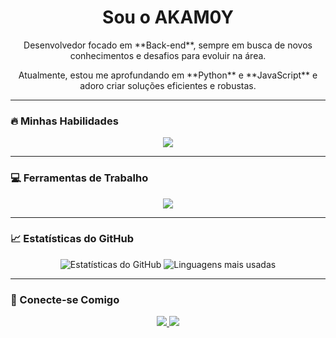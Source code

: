 
# <div align="center">  Sou o AKAM0Y </div>

<div align="center">
  <p>Desenvolvedor focado em **Back-end**, sempre em busca de novos conhecimentos e desafios para evoluir na área.</p>
  <p>Atualmente, estou me aprofundando em **Python** e **JavaScript** e adoro criar soluções eficientes e robustas.</p>
</div>

---

### 🔥 Minhas Habilidades

<div align="center">
  <img src="https://skillicons.dev/icons?i=python,js,css" />
</div>

---

### 💻 Ferramentas de Trabalho

<div align="center">
  <img src="https://skillicons.dev/icons?i=vscode,pycharm" />
</div>

---

### 📈 Estatísticas do GitHub

<div align="center">
  <img src="https://github-readme-stats.vercel.app/api?username=Akam0y&show_icons=true&theme=dark" alt="Estatísticas do GitHub" />
  <img src="https://github-readme-stats.vercel.app/api/top-langs/?username=Akam0y&layout=compact&theme=dark" alt="Linguagens mais usadas" />
</div>

---

### 🤝 Conecte-se Comigo

<div align="center">
  <a href="https://linkedin.com/in/seu_perfil_do_linkedin">
    <img src="https://skillicons.dev/icons?i=linkedin" />
  </a>
  <a href="https://github.com/Akam0y">
    <img src="https://skillicons.dev/icons?i=github" />
  </a>
</div>
